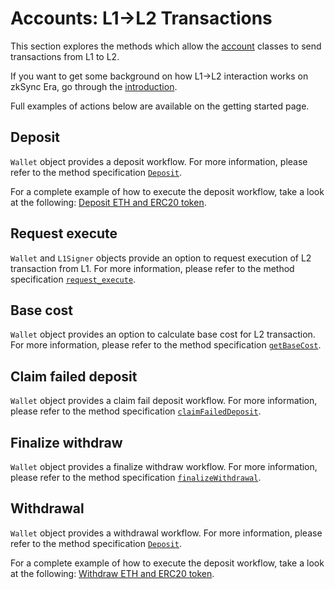 # Accounts: L1->L2 Transactions

This section explores the methods which allow the [account](./accounts.md) classes to send transactions from L1 to L2.

If you want to get some background on how L1->L2 interaction works on zkSync Era, go through the
[introduction](https://docs.zksync.io/build/developer-reference/l1-l2-interop.md).

Full examples of actions below are available on the getting started page.

## Deposit

`Wallet` object provides a deposit workflow. For more information, please refer to the
method specification [`Deposit`](accounts.md#deposit).

For a complete example of how to execute the deposit workflow, take a look at the following:
[Deposit ETH and ERC20 token](https://github.com/zksync-sdk/zksync2-examples/blob/main/python/01_deposit.py).

## Request execute

`Wallet` and `L1Signer` objects provide an option to request execution of L2 transaction from L1.
For more information, please refer to the method specification [`request_execute`](accounts.md#requestexecute).

## Base cost

`Wallet` object provides an option to calculate base cost for L2 transaction. For more information, please refer to the
method specification [`getBaseCost`](accounts.md#getbasecost).

## Claim failed deposit

`Wallet` object provides a claim fail deposit workflow. For more information, please refer to the method specification
[`claimFailedDeposit`](accounts.md#claimfaileddeposit).

## Finalize withdraw

`Wallet` object provides a finalize withdraw workflow. For more information, please refer to the method specification
[`finalizeWithdrawal`](accounts.md#finalizewithdrawal).

## Withdrawal

`Wallet` object provides a withdrawal workflow. For more information, please refer to the method specification [`Deposit`](accounts.md#deposit).

For a complete example of how to execute the deposit workflow, take a look at the following:
[Withdraw ETH and ERC20 token](https://github.com/zksync-sdk/zksync2-examples/blob/main/python/09_withdrawal.py).
